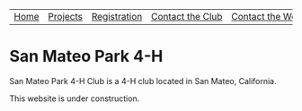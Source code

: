 <table>
  <tbody>
    <tr>
      <td><a href="/">Home</a></td>
      <td><a href="/projects">Projects</a></td>
      <td><a href="http://4honline.com">Registration</a></td>
      <td><a href="mailto://communityleaders@ourdomain.net">Contact&nbsp;the&nbsp;Club</a></td>
      <td><a href="mailto://webmaster@ourdomain.net">Contact&nbsp;the&nbsp;Webmaster</a></td>
    </tr>
  </tbody>
</table>

# San Mateo Park 4-H

San Mateo Park 4-H Club is a 4-H club located in San Mateo, California.

This website is under construction.
